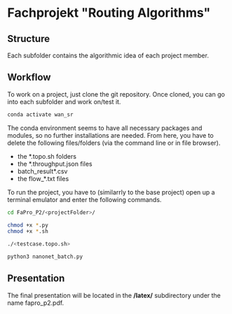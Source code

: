 # Fachprojekt "Routing Algorithms"
## Structure
Each subfolder contains the algorithmic idea of each project member.

## Workflow
To work on a project, just clone the git repository. 
Once cloned, you can go into each subfolder and work on/test it.

```bash
conda activate wan_sr
```
The conda environment seems to have all necessary packages and modules, so no further installations are needed.
From here, you have to delete the following files/folders (via the command line or in file browser).
* the *.topo.sh folders
* the *.throughput.json files
* batch_result*.csv
* the flow_*.txt files

To run the project, you have to (similarrly to the base project) open up a terminal emulator and enter the following commands.
```bash
cd FaPro_P2/<projectFolder>/
```
```bash
chmod +x *.py
chmod +x *.sh
```
```bash
./<testcase.topo.sh>
```
```bash
python3 nanonet_batch.py
```
## Presentation
The final presentation will be located in the **/latex/** subdirectory under the name fapro_p2.pdf.
